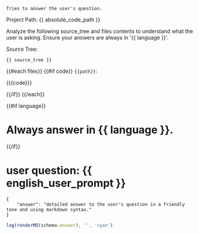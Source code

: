 ```description
Tries to answer the user's question.
```

Project Path: {{ absolute_code_path }}

Analyze the following source_tree and files contents to understand what the user is asking. Ensure your answers are always in '{{ language }}'.

Source Tree:
```
{{ source_tree }}
```

{{#each files}}
{{#if code}}
`{{path}}`:

{{{code}}}

{{/if}}
{{/each}}

{{#if language}}
# Always answer in {{ language }}.
{{/if}}
# user question: {{ english_user_prompt }}

```json:schema
{
    "answer": "detailed answer to the user's question in a friendly tone and using markdown syntax."
}
```

```js
log(renderMD(schema.answer), '', 'cyan')
```